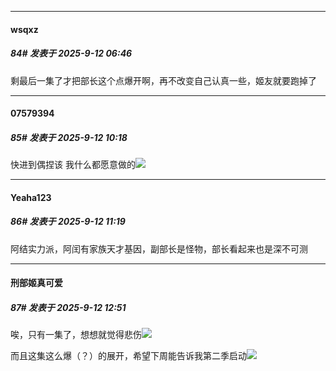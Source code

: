 ﻿
*****

####  wsqxz  
##### 84#       发表于 2025-9-12 06:46

剩最后一集了才把部长这个点爆开啊，再不改变自己认真一些，姬友就要跑掉了


*****

####  07579394  
##### 85#       发表于 2025-9-12 10:18

快进到偶捏该 我什么都愿意做的<img src="https://static.stage1st.com/image/smiley/carton2017/474.png" referrerpolicy="no-referrer">


*****

####  Yeaha123  
##### 86#       发表于 2025-9-12 11:19

阿结实力派，阿闰有家族天才基因，副部长是怪物，部长看起来也是深不可测


*****

####  刑部姬真可爱  
##### 87#       发表于 2025-9-12 12:51

唉，只有一集了，想想就觉得悲伤<img src="https://static.stage1st.com/image/smiley/face2017/139.png" referrerpolicy="no-referrer">

而且这集这么爆（？）的展开，希望下周能告诉我第二季启动<img src="https://static.stage1st.com/image/smiley/carton2017/474.png" referrerpolicy="no-referrer">

